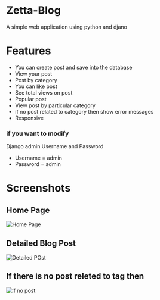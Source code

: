 # Zetta-Blog
A simple web application using python and djano
# Features
- You can create post and save into the database 
- View your post
- Post by category
- You can like post
- See total views on post
- Popular post
- View post by particular category
- if no post related to category then show error messages
- Responsive

### if you want to modify 
Django admin Username and Password
- Username = admin
- Password = admin
# Screenshots
## Home Page
![Home Page](https://github.com/Harshit-Kumar-Rai/Zetta-Blog/assets/106249416/61c373a0-cdb9-409c-adeb-5b3251223969)

## Detailed Blog Post
![Detailed POst](https://github.com/Harshit-Kumar-Rai/Zetta-Blog/assets/106249416/e83a3c2e-1a27-4f0b-a000-21521c9965af)

## If there is no post releted to tag then 
![if no post](https://github.com/Harshit-Kumar-Rai/Zetta-Blog/assets/106249416/eace5ea8-b3e9-419a-bdf4-126129bd5d01)
